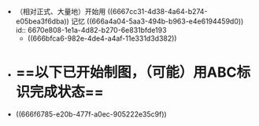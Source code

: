 - （相对正式、大量地）开始用 ((6667cc31-4d38-4a64-b274-e05bea3f6dba)) 记忆 ((666a4a04-5aa3-494b-b963-e4e6194459d0))
  id:: 6670e808-1e1a-4d82-b270-6e831bfde193
	- ((666bfca6-982e-4de4-a4af-11e331d3d382))
- # ==以下已开始制图，（可能）用ABC标识完成状态==
- ((666f6785-e20b-477f-a0ec-905222e35c9f))